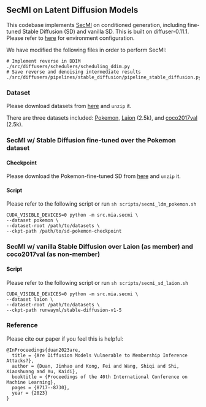 
## SecMI on Latent Diffusion Models

This codebase implements [SecMI](https://arxiv.org/pdf/2302.01316.pdf) on conditioned generation, including fine-tuned Stable Diffusion (SD) and vanilla SD.
This is built on diffuser-0.11.1. Please refer to [here](https://github.com/huggingface/diffusers/tree/v0.11.1) for environment configuration.

We have modified the following files in order to perform SecMI:
```shell
# Implement reverse in DDIM
./src/diffusers/schedulers/scheduling_ddim.py
# Save reverse and denoising intermediate results
./src/diffusers/pipelines/stable_diffusion/pipeline_stable_diffusion.py
```

### Dataset
Please download datasets from [here](https://drexel0-my.sharepoint.com/:u:/g/personal/jd3734_drexel_edu/EeEwxOQ-5cZEnf534S6WRkQBOcvbAtfmuV-h5UjyIF8YxQ?e=JYAHfo) and `unzip` it.

There are three datasets included: [Pokemon](https://huggingface.co/datasets/lambdalabs/pokemon-blip-captions), [Laion](https://laion.ai/blog/laion-5b/) (2.5k), and [coco2017val](https://cocodataset.org/#home) (2.5k).

### SecMI w/ Stable Diffusion fine-tuned over the Pokemon dataset

#### Checkpoint
Please download the Pokemon-fine-tuned SD from [here](https://drexel0-my.sharepoint.com/:u:/g/personal/jd3734_drexel_edu/EYX4y5AgG9ZMjbSUvd0Oc3MBRaSBmZTqZjAVkOoG6kjIEw?e=M66BHj) and `unzip` it.

#### Script
Please refer to the following script or run `sh scripts/secmi_ldm_pokemon.sh`
```shell
CUDA_VISIBLE_DEVICES=0 python -m src.mia.secmi \
--dataset pokemon \
--dataset-root /path/to/datasets \
--ckpt-path /path/to/sd-pokemon-checkpoint
```

### SecMI w/ vanilla Stable Diffusion over Laion (as member) and coco2017val (as non-member)

#### Script
Please refer to the following script or run `sh scripts/secmi_sd_laion.sh`
```shell
CUDA_VISIBLE_DEVICES=0 python -m src.mia.secmi \
--dataset laion \
--dataset-root /path/to/datasets \
--ckpt-path runwayml/stable-diffusion-v1-5
```

### Reference
Please cite our paper if you feel this is helpful:
```
@InProceedings{duan2023are,
  title = {Are Diffusion Models Vulnerable to Membership Inference Attacks?},
  author = {Duan, Jinhao and Kong, Fei and Wang, Shiqi and Shi, Xiaoshuang and Xu, Kaidi},
  booktitle = {Proceedings of the 40th International Conference on Machine Learning},
  pages = {8717--8730},
  year = {2023}
}
```